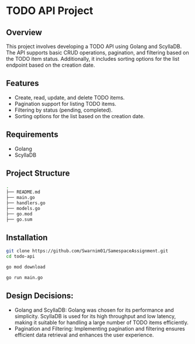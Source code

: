# TODO API Project

## Overview

This project involves developing a TODO API using Golang and ScyllaDB. The API supports basic CRUD operations, pagination, and filtering based on the TODO item status. Additionally, it includes sorting options for the list endpoint based on the creation date.

## Features

- Create, read, update, and delete TODO items.
- Pagination support for listing TODO items.
- Filtering by status (pending, completed).
- Sorting options for the list based on the creation date.

## Requirements

- Golang
- ScyllaDB

## Project Structure

```bash
.
├── README.md
├── main.go
├── handlers.go
├── models.go
├── go.mod
├── go.sum
```

## Installation
```bash
git clone https://github.com/Swarnim01/SamespaceAssignment.git
cd todo-api
```

```bash
go mod download
```

```bash
go run main.go
```

## Design Decisions:
- Golang and ScyllaDB: Golang was chosen for its performance and simplicity. ScyllaDB is used for its high throughput and low latency, making it suitable for handling a    large number of TODO items efficiently.
- Pagination and Filtering: Implementing pagination and filtering ensures efficient data retrieval and enhances the user experience.